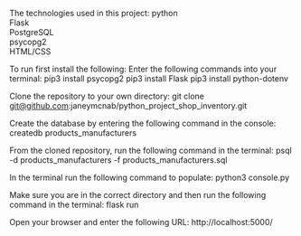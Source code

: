 The technologies used in this project:
python  
Flask  
PostgreSQL  
psycopg2    
HTML/CSS    


To run first install the following:
Enter the following commands into your terminal:
pip3 install psycopg2
pip3 install Flask
pip3 install python-dotenv


Clone the repository to your own directory:
git clone git@github.com:janeymcnab/python_project_shop_inventory.git

Create the database by entering the following command in the console:
createdb products_manufacturers

From the cloned repository, run the following command in the terminal:
psql -d products_manufacturers -f products_manufacturers.sql

In the terminal run the following command to populate:
python3 console.py

Make sure you are in the correct directory and then run the following command in the terminal:
flask run


Open your browser and enter the following URL: http://localhost:5000/
